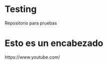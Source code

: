 # Testing
Repositorio para pruebas
<h1> Esto es un encabezado</h1>
<src>https://www.youtube.com/</src>

